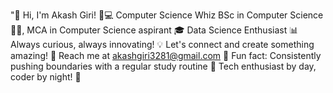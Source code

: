 "🌟 Hi, I'm Akash Giri! 🤖💻 
Computer Science Whiz 
BSc in Computer Science 👨‍💻, MCA in Computer Science aspirant 🎓 
Data Science Enthusiast 📊 
Always curious, always innovating! 💡 
Let's connect and create something amazing! 🤝 
Reach me at akashgiri3281@gmail.com 📧 
Fun fact: Consistently pushing boundaries with a regular study routine 💪 
Tech enthusiast by day, coder by night! 🌃
